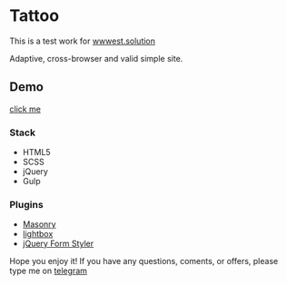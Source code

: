# Tattoo
This is a test work for [wwwest.solution](http://wwwest.solution)

Adaptive, cross-browser and valid simple site.

## Demo

[click me](https://jezitis.github.io/Tattoo/)

### Stack

* HTML5
* SCSS
* jQuery
* Gulp

### Plugins

 * [Masonry](https://masonry.desandro.com/)
 * [lightbox](https://lokeshdhakar.com/projects/lightbox2/)
 * [jQuery Form Styler](http://dimox.name/jquery-form-styler/)
 
 Hope you enjoy it! If you have any questions, coments, or offers, please type me on [telegram](https://t.me/Jezitis)
